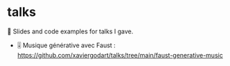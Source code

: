 # talks
:speak_no_evil: Slides and code examples for talks I gave.

- :level_slider: Musique générative avec Faust : https://github.com/xaviergodart/talks/tree/main/faust-generative-music